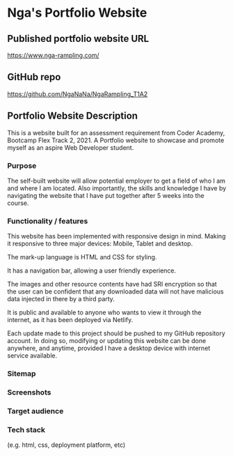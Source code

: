 
# Nga's Portfolio Website

## Published portfolio website URL

https://www.nga-rampling.com/

## GitHub repo

https://github.com/NgaNaNa/NgaRampling_T1A2

## Portfolio Website Description

This is a website built for an assessment requirement from Coder Academy, Bootcamp Flex Track 2, 2021. A Portfolio website to showcase and promote myself as an aspire Web Developer student.

### Purpose

The self-built website will allow potential employer to get a field of who I am and where I am located. Also importantly, the skills and knowledge I have by navigating the website that I have put together after 5 weeks into the course.

### Functionality / features

This website has been implemented with responsive design in mind. Making it responsive to three major devices: Mobile, Tablet and desktop.   

The mark-up language is HTML and CSS for styling.   

It has a navigation bar, allowing a user friendly experience.   

The images and other resource contents have had SRI encryption so that the user can be confident that any downloaded data will not have malicious data injected in there by a third party.   

It is public and available to anyone who wants to view it through the internet, as it has been deployed via Netlify.   

Each update made to this project should be pushed to my GitHub repository account. In doing so, modifying or updating this website can be done anywhere, and anytime, provided I have a desktop device with internet service available.   

### Sitemap



### Screenshots
### Target audience
### Tech stack
(e.g. html, css, deployment platform, etc)